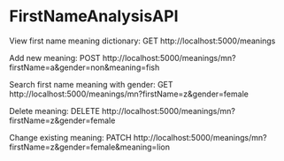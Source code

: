 # FirstNameAnalysisAPI

View first name meaning dictionary:
GET http://localhost:5000/meanings

Add new meaning:
POST http://localhost:5000/meanings/mn?firstName=a&gender=non&meaning=fish

Search first name meaning with gender:
GET http://localhost:5000/meanings/mn?firstName=z&gender=female

Delete meaning:
DELETE http://localhost:5000/meanings/mn?firstName=z&gender=female

Change existing meaning:
PATCH http://localhost:5000/meanings/mn?firstName=z&gender=female&meaning=lion